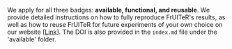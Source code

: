 We apply for all three badges: **available, functional, and reusable**.
We provide detailed instructions on how to fully reproduce FrUITeR's results, as well as how to reuse FrUITeR for future experiments of your own choice on our website \[[Link](https://felicitia.github.io/FrUITeR/)\]. The DOI is also provided in the `index.md` file under the 'available' folder.